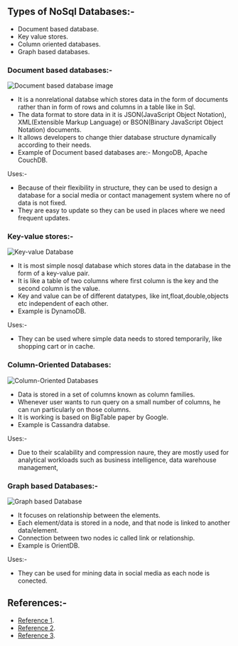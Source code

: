 
## Types of NoSql Databases:-
- Document based database.
- Key value stores.
- Column oriented databases.
- Graph based databases.

### Document based databases:-
![Document based database image](https://hevodata.com/learn/nosql-databases-and-its-types-a-guide/#lg=1&slide=0)
- It is a nonrelational databse which stores data in the form of documents rather than in form of rows and columns in a table like in Sql.
- The data format to store data in it is JSON(JavaScript Object Notation), XML(Extensible Markup Language) or BSON(Binary JavaScript Object Notation) documents.
- It allows developers to change thier database structure dynamically according to their needs.
- Example of Document based databases are:- MongoDB, Apache CouchDB.

 Uses:-
- Because of their flexibility in structure, they can be used to design a database for a social media or contact management system where no of data is not fixed.
- They are easy to update so they can be used in places where we need frequent updates.

### Key-value stores:-
![Key-value Database](https://images.datacamp.com/image/upload/v1656083463/Key_Value_Database_No_SQL_4_7ca269cb7a.png)
- It is most simple nosql database which stores data in the database in the form of a key-value pair.
- It is like a table of two columns where first column is the key and the second column is the value.
- Key and value can be of different datatypes, like int,float,double,objects etc independent of each other.
- Example is DynamoDB.

 Uses:-
 - They can be used where simple data needs to stored temporarily, like shopping cart or in cache.

### Column-Oriented Databases:
![Column-Oriented Databases](https://res.cloudinary.com/hevo/image/upload/c_scale,w_448,h_318/f_auto,q_auto/v1686069226/hevo-learn-1/V7KQ9mQD872ll4mxtwVZWNaHNXvhloc_Kro2vT1MBWXwZMqQJ_wE8x1d84HFKIm94k5fN3x5223-9aKxkkVR4jVbx4mTZtpYMIcNOSAC8ZwwsPW0e_itZlewtK_VxpXQgdT1pi36.png?_i=AA)
- Data is stored in a set of columns known as column families.
- Whenever user wants to run query on a small number of columns, he can run particularly on those columns.
- It is working is based on BigTable paper by Google.
- Example is Cassandra databse.

 Uses:-
 - Due to their scalability and compression naure,  they are mostly used for analytical workloads such as business intelligence, data warehouse management,

  ### Graph based Databases:-
  ![Graph based Database](https://images.datacamp.com/image/upload/v1656083461/Graphic_Node_Database_No_SQL_6_7194bb4710.png)
  - It focuses on relationship between the elements.
  - Each element/data is stored in a node, and that node is linked to another data/element.
  - Connection between two nodes ic called link or relationship.
  - Example is OrientDB.
 
 Uses:-
 - They can be used for mining data in social media as each node is conected.
   

## References:-
- [Reference 1](https://www.geeksforgeeks.org/types-of-nosql-databases/).
- [Reference 2](https://hevodata.com/learn/nosql-databases-and-its-types-a-guide/#s1).
- [Reference 3](https://www.datacamp.com/blog/nosql-databases-what-every-data-scientist-needs-to-know).

      

  

